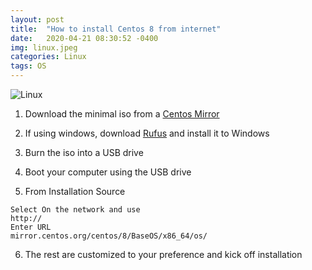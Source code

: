 ```yaml
---
layout: post
title:  "How to install Centos 8 from internet"
date:   2020-04-21 08:30:52 -0400
img: linux.jpeg
categories: Linux
tags: OS
---
```


![Linux]({{site.baseurl}}/images/linux.jpeg)

1. Download the minimal iso from a [Centos Mirror][centos-iso]

2. If using windows, download [Rufus][Rufus] and install it to Windows

3. Burn the iso into a USB drive

4. Boot your computer using the USB drive

5. From Installation Source
```
Select On the network and use 
http://
Enter URL 
mirror.centos.org/centos/8/BaseOS/x86_64/os/
```

6. The rest are customized to your preference and kick off installation

[centos-iso]: http://mirror.csclub.uwaterloo.ca/centos/8.1.1911/isos/x86_64/
[Rufus]: https://rufus.ie/
